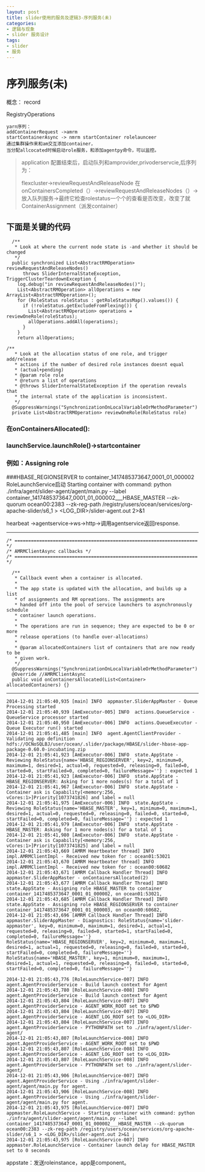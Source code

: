 ```yaml
---
layout: post
title: slider使用的服务及逻辑3-序列服务(未)
categories:
- 逻辑与现象
- slider 服务设计
tags:
- slider
- 服务
---
```



序列服务(未)
============

概念：
record

RegistryOperations


> 
	yarn序列：
	addContainerRequest ->amrm
	startContainerAsync -> nmrm startContainer rolelaunceer
	通过集群操作来和am交互添加container，
	当分配allcocated时候启动role服务，和添加agentpy命令，可以监控。



> application 配置结束后，启动队列和amprovider,privoderservcie,后序列为：
> 
>  flexcluster->reviewRequestAndReleaseNode
>  在onContainersCompleted（）->reviewRequestAndReleaseNodes（）->放入队列服务->最终它检查rolestatus一个个的查看是否改变，改变了就ContainerAssignment（派发container）

下面是关键的代码
-------------
	  /**
	   * Look at where the current node state is -and whether it should be changed
	   */
	  public synchronized List<AbstractRMOperation> reviewRequestAndReleaseNodes()
	      throws SliderInternalStateException, TriggerClusterTeardownException {
	    log.debug("in reviewRequestAndReleaseNodes()");
	    List<AbstractRMOperation> allOperations = new ArrayList<AbstractRMOperation>();
	    for (RoleStatus roleStatus : getRoleStatusMap().values()) {
	      if (!roleStatus.getExcludeFromFlexing()) {
	        List<AbstractRMOperation> operations = reviewOneRole(roleStatus);
	        allOperations.addAll(operations);
	      }
	    }
	    return allOperations;
  
	/**
	   * Look at the allocation status of one role, and trigger add/release
	   * actions if the number of desired role instances doesnt equal 
	   * (actual+pending)
	   * @param role role
	   * @return a list of operations
	   * @throws SliderInternalStateException if the operation reveals that
	   * the internal state of the application is inconsistent.
	   */
	  @SuppressWarnings("SynchronizationOnLocalVariableOrMethodParameter")
	  private List<AbstractRMOperation> reviewOneRole(RoleStatus role)


### 在onContainersAllocated():
### launchService.launchRole()->startcontainer
### 例如：Assigning role
###HBASE_REGIONSERVER to container_1417485373647_0001_01_000002
    RoleLaunchService启动
	Starting container with command: python ./infra/agent/slider-agent/agent/main.py --label container_1417485373647_0001_01_000002___HBASE_MASTER --zk-quorum ocean00:2383 --zk-reg-path /registry/users/ocean/services/org-apache-slider/s6_1 > <LOG_DIR>/slider-agent.out 2>&1



hearbeat ->agentservice->ws->http->调用agentservice返回response.


---
	/* =================================================================== */
	/* AMRMClientAsync callbacks */
	/* =================================================================== */
	
	  /**
	   * Callback event when a container is allocated.
	   * 
	   * The app state is updated with the allocation, and builds up a list
	   * of assignments and RM opreations. The assignments are 
	   * handed off into the pool of service launchers to asynchronously schedule
	   * container launch operations.
	   * 
	   * The operations are run in sequence; they are expected to be 0 or more
	   * release operations (to handle over-allocations)
	   * 
	   * @param allocatedContainers list of containers that are now ready to be
	   * given work.
	   */
	  @SuppressWarnings("SynchronizationOnLocalVariableOrMethodParameter")
	  @Override //AMRMClientAsync
	  public void onContainersAllocated(List<Container> allocatedContainers) {}

------------


	2014-12-01 21:05:40,935 [main] INFO  appmaster.SliderAppMaster - Queue Processing started
	2014-12-01 21:05:40,939 [AmExecutor-005] INFO  actions.QueueService - QueueService processor started
	2014-12-01 21:05:40,950 [AmExecutor-006] INFO  actions.QueueExecutor - Queue Executor run() started
	2014-12-01 21:05:41,485 [main] INFO  agent.AgentClientProvider - Validating app definition hdfs://OCNoSQLBJ/user/ocean/.slider/package/HBASE/slider-hbase-app-package-0.60.0-incubating.zip
	2014-12-01 21:05:41,923 [AmExecutor-006] INFO  state.AppState - Reviewing RoleStatus{name='HBASE_REGIONSERVER', key=2, minimum=0, maximum=1, desired=1, actual=0, requested=0, releasing=0, failed=0, started=0, startFailed=0, completed=0, failureMessage=''} : expected 1
	2014-12-01 21:05:41,923 [AmExecutor-006] INFO  state.AppState - HBASE_REGIONSERVER: Asking for 1 more nodes(s) for a total of 1
	2014-12-01 21:05:41,967 [AmExecutor-006] INFO  state.AppState - Container ask is Capability[<memory:256, vCores:1>]Priority[1073741826] and label = null
	2014-12-01 21:05:41,975 [AmExecutor-006] INFO  state.AppState - Reviewing RoleStatus{name='HBASE_MASTER', key=1, minimum=0, maximum=1, desired=1, actual=0, requested=0, releasing=0, failed=0, started=0, startFailed=0, completed=0, failureMessage=''} : expected 1
	2014-12-01 21:05:41,979 [AmExecutor-006] INFO  state.AppState - HBASE_MASTER: Asking for 1 more nodes(s) for a total of 1
	2014-12-01 21:05:41,980 [AmExecutor-006] INFO  state.AppState - Container ask is Capability[<memory:256, vCores:1>]Priority[1073741825] and label = null
	2014-12-01 21:05:43,669 [AMRM Heartbeater thread] INFO  impl.AMRMClientImpl - Received new token for : ocean01:53021
	2014-12-01 21:05:43,670 [AMRM Heartbeater thread] INFO  impl.AMRMClientImpl - Received new token for : ocean00:60682
	2014-12-01 21:05:43,671 [AMRM Callback Handler Thread] INFO  appmaster.SliderAppMaster - onContainersAllocated(2)
	2014-12-01 21:05:43,677 [AMRM Callback Handler Thread] INFO  state.AppState - Assigning role HBASE_MASTER to container container_1417485373647_0001_01_000002, on ocean01:53021,
	2014-12-01 21:05:43,685 [AMRM Callback Handler Thread] INFO  state.AppState - Assigning role HBASE_REGIONSERVER to container container_1417485373647_0001_01_000003, on ocean00:60682,
	2014-12-01 21:05:43,696 [AMRM Callback Handler Thread] INFO  appmaster.SliderAppMaster - Diagnostics: RoleStatus{name='slider-appmaster', key=0, minimum=0, maximum=1, desired=1, actual=1, requested=0, releasing=0, failed=0, started=1, startFailed=0, completed=0, failureMessage=''}
	RoleStatus{name='HBASE_REGIONSERVER', key=2, minimum=0, maximum=1, desired=1, actual=1, requested=0, releasing=0, failed=0, started=0, startFailed=0, completed=0, failureMessage=''}
	RoleStatus{name='HBASE_MASTER', key=1, minimum=0, maximum=1, desired=1, actual=1, requested=0, releasing=0, failed=0, started=0, startFailed=0, completed=0, failureMessage=''}
	
	2014-12-01 21:05:43,776 [RoleLaunchService-007] INFO  agent.AgentProviderService - Build launch context for Agent
	2014-12-01 21:05:43,780 [RoleLaunchService-008] INFO  agent.AgentProviderService - Build launch context for Agent
	2014-12-01 21:05:43,804 [RoleLaunchService-007] INFO  agent.AgentProviderService - AGENT_WORK_ROOT set to $PWD
	2014-12-01 21:05:43,804 [RoleLaunchService-007] INFO  agent.AgentProviderService - AGENT_LOG_ROOT set to <LOG_DIR>
	2014-12-01 21:05:43,804 [RoleLaunchService-007] INFO  agent.AgentProviderService - PYTHONPATH set to ./infra/agent/slider-agent/
	2014-12-01 21:05:43,807 [RoleLaunchService-008] INFO  agent.AgentProviderService - AGENT_WORK_ROOT set to $PWD
	2014-12-01 21:05:43,807 [RoleLaunchService-008] INFO  agent.AgentProviderService - AGENT_LOG_ROOT set to <LOG_DIR>
	2014-12-01 21:05:43,807 [RoleLaunchService-008] INFO  agent.AgentProviderService - PYTHONPATH set to ./infra/agent/slider-agent/
	2014-12-01 21:05:43,906 [RoleLaunchService-007] INFO  agent.AgentProviderService - Using ./infra/agent/slider-agent/agent/main.py for agent.
	2014-12-01 21:05:43,906 [RoleLaunchService-008] INFO  agent.AgentProviderService - Using ./infra/agent/slider-agent/agent/main.py for agent.
	2014-12-01 21:05:43,975 [RoleLaunchService-007] INFO  appmaster.RoleLaunchService - Starting container with command: python ./infra/agent/slider-agent/agent/main.py --label container_1417485373647_0001_01_000002___HBASE_MASTER --zk-quorum ocean00:2383 --zk-reg-path /registry/users/ocean/services/org-apache-slider/s6_1 > <LOG_DIR>/slider-agent.out 2>&1 ;
	2014-12-01 21:05:43,975 [RoleLaunchService-007] INFO  appmaster.RoleLaunchService - Container launch delay for HBASE_MASTER set to 0 seconds
  
appstate：发送roleinstance，app是component。





